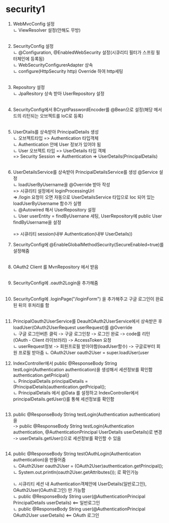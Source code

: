 # security1

1. WebMvcConfig 설정 <br>
ㄴ ViewResolver 설정(안해도 무방) <br><br>

2. SecurityConfig 설정<br>
ㄴ @Configuration, @EnabledWebSecurity 설정(시큐리티 필터가 스프링 필터체인에 등록됨)<br>
ㄴ WebSecurityConfigurerAdapter 상속<br>
  ㄴ configure(HttpSecurity http) Override 하여 http세팅<br><br>

3. Repository 설정<br>
ㄴ JpaResitory 상속 받아 UserRepository 설정<br><br>

4. SecurityConfig에서 BCryptPasswordEncoder를 @Bean으로 설정(해당 메서드의 리턴되는 오브젝트를 IoC로 등록)<br><br>

5. UserDtails를 상속받아 PrincipalDetails 생성<br>
ㄴ 오브젝트타입 => Authentication 타입객체<br>
ㄴ Authentication 안에 User 정보가 있어야 됨<br>
ㄴ User 오브젝트 타입 => UserDetails 타입 객체<br>
=> Security Session => Authentication => UserDetails(PrincipalDetails)<br><br>

6. UserDetailsService를 상속받아 PrincipalDetailsService를 생성 @Service 설정<br>
ㄴ loadUserByUsername을 @Override 받아 작성<br>
=> 시큐리티 설정에서 loginProcessingUrl<br>
=> /login 요청이 오면 자동으로 UserDetailsService 타입으로 Ioc 되어 있는 loadUserByUsername 함수가 실행<br>
ㄴ @Autowired 해서 UserRepository 설정<br>
ㄴ User userEntity = findByUsernane 세팅,  UserRepository에 public User findByUsername을 설정<br><br>
=> 시큐리티 session(내부 Authentication(내부 UserDetails))

7. SecurityConfig에 @EnableGlobalMethodSecurity(SecureEnabled=true)를 설정해줌<br><br>

8. OAuth2 Client 를 MvnRepository 에서 받음<br><br>

9. SecurityConfig에 .oauth2Login을 추가해줌<br><br>

10. SecurityConfig에 .loginPage("/loginForm") 을 추가해주고 구글 로그인이 완료된 뒤의 후처리를 함<br><br>

11. PrincipalOauth2UserService를 DeaultOAuth2UserService에서 상속받은 후 loadUser(OAuth2UserRequest userRequest)를 @Override<br>
ㄴ 구글 로그인버튼 클릭 -> 구글 로그인창 -> 로그인 완료 -> code를 리턴(OAuth - Client 라이브러리) -> AccessToken 요청<br>
ㄴ userRequest정보 -> 회원프로필 받아야함(loadUser함수) ->  구글로부터 회원 프로필  받아줌
ㄴ OAuth2User oauth2User = super.loadUser(user

12. IndexController에서 public @ResponseBody String testLogin(Authentication authentication)을 생성해서 세션정보를 확인함 authentication.getPricipal()<br>
ㄴ PrincipalDetails principalDetails = (PrincipalDetails)authentication.getPricipal();<br>
ㄴ PrincipalDetails 에서 @Data 를 설정하고 IndexController에서 principalDetails.getUser()를 통해 세션정보를 확인함 <br><br>

13. public @ResponseBody String testLogin(Authentication authentication)을 <br>
-> public @ResponseBody String testLogin(Authentication authentication, @AuthenticationPrincipal UserDetails userDetails)로 변경<br>
-> userDetails.getUser()으로 세션정보를 확인할 수 있음<br><br>

14. public @ResponseBody String testOAuthLogin(Authentication authentication)을 만들어줌 <br>
ㄴ OAuth2User oauth2User = (OAuth2User)authentication.getPrincipal(); <br>
ㄴ System.out.println(oauth2User.getAttributes()); 로 확인가능<br><br>
ㄴ 시큐리티 세션 내 Authentication객체안에 UserDetails(일반로그인), OAuth2User(OAuth로그인) 만 가능함 <br>
  ㄴ public @ResponseBody String user(@AuthenticationPrincipal PrincipalDetails userDetails) <== 일반로그인<br>
  ㄴ public @ResponseBody String user(@AuthenticationPrincipal OAuth2User userDetails) <== OAuth 로그인<br>
